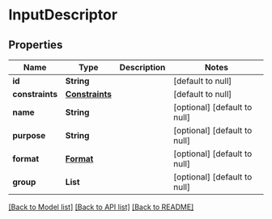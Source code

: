 # InputDescriptor

## Properties

| Name            | Type                              | Description | Notes                        |
| --------------- | --------------------------------- | ----------- | ---------------------------- |
| **id**          | **String**                        |             | [default to null]            |
| **constraints** | [**Constraints**](Constraints.md) |             | [default to null]            |
| **name**        | **String**                        |             | [optional] [default to null] |
| **purpose**     | **String**                        |             | [optional] [default to null] |
| **format**      | [**Format**](Format.md)           |             | [optional] [default to null] |
| **group**       | **List**                          |             | [optional] [default to null] |

[[Back to Model list]](../README.md#documentation-for-models) [[Back to API list]](../README.md#documentation-for-api-endpoints) [[Back to README]](../README.md)

